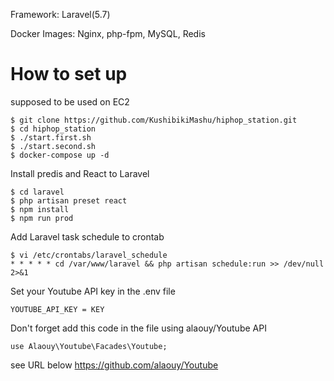Framework: Laravel(5.7)

Docker Images: Nginx, php-fpm, MySQL, Redis

# How to set up
supposed to be used on EC2

```
$ git clone https://github.com/KushibikiMashu/hiphop_station.git
$ cd hiphop_station
$ ./start.first.sh
$ ./start.second.sh
$ docker-compose up -d
```

Install predis and React to Laravel
```
$ cd laravel
$ php artisan preset react
$ npm install
$ npm run prod
```

Add Laravel task schedule to crontab

```
$ vi /etc/crontabs/laravel_schedule
* * * * * cd /var/www/laravel && php artisan schedule:run >> /dev/null 2>&1
```

Set your Youtube API key in the .env file

```
YOUTUBE_API_KEY = KEY
```

Don't forget add this code in the file using alaouy/Youtube API

```
use Alaouy\Youtube\Facades\Youtube;
```

see URL below
https://github.com/alaouy/Youtube
